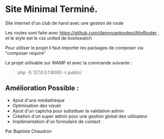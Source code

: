 # Site Minimal Terminé.

Site internet d'un club de hand avec une gestion de route

Les routes sont faite avec https://github.com/dannyvankooten/AltoRouter , et le style est le css united de bootswatch

Pour utiliser le projet il faut importer les packages de composer via "composer require"

Le projet utilisable sur WAMP et avec la commande suivante : 

>php -S 127.0.0.1:8000 -t public/

## Amélioration Possible :
- Ajout d'une médiathéque
- Optimisation des visuel
- Ajout d'un captcha pour substituer la validation admin
- Création d'un super admin pour une gestion global des utilisateur
- Implémentation d'un formulaire de contact

Par Baptiste Chaudron
